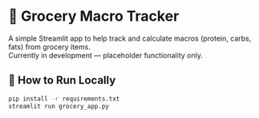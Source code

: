 # 🛒 Grocery Macro Tracker

A simple Streamlit app to help track and calculate macros (protein, carbs, fats) from grocery items.  
Currently in development — placeholder functionality only.  

## 🚀 How to Run Locally
```bash
pip install -r requirements.txt
streamlit run grocery_app.py
